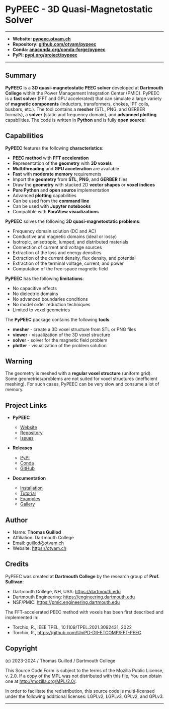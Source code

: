 # PyPEEC - 3D Quasi-Magnetostatic Solver

---
* **Website: [pypeec.otvam.ch](https://pypeec.otvam.ch)**
* **Repository: [github.com/otvam/pypeec](https://github.com/otvam/pypeec)**
* **Conda: [anaconda.org/conda-forge/pypeec](https://anaconda.org/conda-forge/pypeec)**
* **PyPI: [pypi.org/project/pypeec](https://pypi.org/project/pypeec)**
---

## Summary

**PyPEEC** is a **3D quasi-magnetostatic PEEC solver** developed at **Dartmouth College** within the Power Management Integration Center (PMIC). 
PyPEEC is a **fast solver** (FFT and GPU accelerated) that can simulate a large variety of **magnetic components** (inductors, transformers, chokes, IPT coils, busbars, etc.). 
The tool contains a **mesher** (STL, PNG, and GERBER formats), a **solver** (static and frequency domain), and **advanced plotting** capabilities.
The code is written in **Python** and is fully **open source**!

## Capabilities

**PyPEEC** features the following **characteristics**:

* **PEEC method** with **FFT acceleration**
* Representation of the **geometry** with **3D voxels**
* **Multithreading** and **GPU acceleration** are available
* **Fast** with **moderate memory** requirements
* Import the **geometry** from **STL**, **PNG**, and **GERBER** files
* Draw the **geometry** with stacked 2D **vector shapes** or **voxel indices**
* **Pure Python** and **open source** implementation
* Advanced **plotting** capabilities
* Can be used from the **command line**
* Can be used with **Jupyter notebooks**
* Compatible with **ParaView visualizations**

**PyPEEC** solves the following **3D quasi-magnetostatic problems**:

* Frequency domain solution (DC and AC)
* Conductive and magnetic domains (ideal or lossy)
* Isotropic, anisotropic, lumped, and distributed materials
* Connection of current and voltage sources
* Extraction of the loss and energy densities
* Extraction of the current density, flux density, and potential
* Extraction of the terminal voltage, current, and power
* Computation of the free-space magnetic field 

**PyPEEC** has the following **limitations**:

* No capacitive effects
* No dielectric domains
* No advanced boundaries conditions
* No model order reduction techniques
* Limited to voxel geometries

The **PyPEEC** package contains the following **tools**:

* **mesher** - create a 3D voxel structure from STL or PNG files
* **viewer** - visualization of the 3D voxel structure
* **solver** - solver for the magnetic field problem
* **plotter** - visualization of the problem solution

## Warning

The geometry is meshed with a **regular voxel structure** (uniform grid).
Some geometries/problems are not suited for voxel structures (inefficient meshing).
For such cases, PyPEEC can be very slow and consume a lot of memory.

## Project Links

* **PyPEEC**

  * [Website](https://pypeec.otvam.ch)
  * [Repository](https://github.com/otvam/pypeec)
  * [Issues](https://github.com/otvam/pypeec/issues)

* **Releases**

  * [PyPI](https://pypi.org/project/pypeec)
  * [Conda](https://anaconda.org/conda-forge/pypeec)
  * [GitHub](https://github.com/otvam/pypeec/releases)

* **Documentation**

  * [Installation](https://pypeec.otvam.ch/content/install.html)
  * [Tutorial](https://pypeec.otvam.ch/content/tutorial.html)
  * [Examples](https://pypeec.otvam.ch/content/examples.html)
  * [Gallery](https://pypeec.otvam.ch/content/gallery.html)

## Author

* Name: **Thomas Guillod**
* Affiliation: Dartmouth College
* Email: guillod@otvam.ch
* Website: https://otvam.ch

## Credits

PyPEEC was created at **Dartmouth College** by the research group of **Prof. Sullivan**:

* Dartmouth College, NH, USA: https://dartmouth.edu
* Dartmouth Engineering: https://engineering.dartmouth.edu
* NSF/PMIC: https://pmic.engineering.dartmouth.edu

The FFT-accelerated PEEC method with voxels has been first described and implemented in:

* Torchio, R., IEEE TPEL, 10.1109/TPEL.2021.3092431, 2022
* Torchio, R., https://github.com/UniPD-DII-ETCOMP/FFT-PEEC

## Copyright

(c) 2023-2024 / Thomas Guillod / Dartmouth College

This Source Code Form is subject to the terms of the Mozilla Public
License, v. 2.0. If a copy of the MPL was not distributed with this
file, You can obtain one at http://mozilla.org/MPL/2.0/.

In order to facilitate the redistribution, this source code is
multi-licensed under the following additional licenses:
LGPLv2, LGPLv3, GPLv2, and GPLv3.

---

